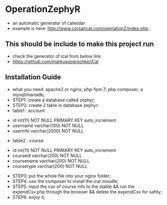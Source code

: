 # OperationZephyR
+ an automatic generator of calendar
+ example is here: http://www.corsaircat.com/operationZ/index.php ;

## This should be include to make this project run
* check the generator of ical from below link
* https://github.com/markuspoerschke/iCal

## Installation Guide
* what you need: apache2 or nginx; php-fpm 7; php composer; a mysql/mariadb;
* STEP1: create a database called zephyr;
* STEP2: create 2 table in database zephyr:
* table1 : account
+ id int(11) NOT NULL PRIMARY KEY auto_increment
+ username varchar(100) NOT NULL
+ userinfo varchar(2000) NOT NULL
* table2 : course
+ id int(11) NOT NULL PRIMARY KEY auto_increment
+ courseid varchar(200) NOT NULL
+ coursename varchar(200) NOT NULL
+ coursetype varchar(200) NOT NULL
* STEP3: put the whole file into your nginx folder;
* STEP4: use the composer to install the ical moudle;
* STEP5: input the csv of course info to the stable && run the expendCsv.php through the browser && delete the expendCsv for safity;
* STEP6: enjoy it;
